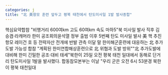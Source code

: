 ```yaml
---
categories: j
title: "北 美항모 훈련 앞두고 평북 태천에서 탄도미사일 1발 발사종합"
---
```

핵심요약합참 "비행거리 600여km 고도 60여km 속도 마하5"북 미사일 발사 직후 김승겸·라캐머라 한미 공조회의윤석열 정부 출범 이후 5번째 탄도 미사일 발사 美 핵 추진 항모 레이건 호 등 전략자산 전개에 반발 관측 이달 말 한미해군훈련에 대응하는 北 추가 도발 가능성 합참 "계획된 한미연합해상훈련으로 北 위협과 도발 방위""北 추가도발에 대비해 한미 긴밀한 공조·대비 태세"북한이 25일 오전 평북 태천 일대에서 동해로 단거리 탄도미사일 1발을 발사했다. 합동참모본부는 이날 "우리 군은 오전 6시 53분경 북한이 평북 태천일대